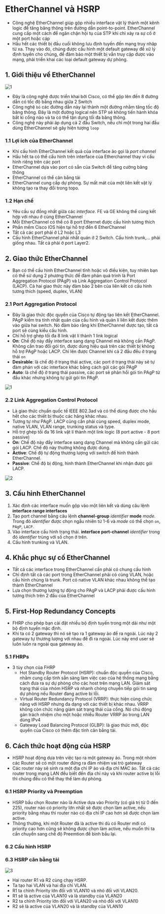 # EtherChannel và HSRP
- Công nghệ EtherChannel giúp gộp nhiều interface vật lý thành một kênh logic để tăng băng thông trên đường dẫn point-to-point. EtherChannel cung cấp một cách để ngăn chặn hội tụ của STP khi chỉ xảy ra sự cố ở một port hoặc cáp
- Hầu hết các thiết bị đầu cuối không lưu định tuyến đến mạng truy nhập từ xa. Thay vào đó, chúng được cấu hình một default gateway để xử lý định tuyến cho chúng, để đảm bảo một thiết bị vẫn truy cập được vào mạng, phải triển khai các loại default gateway dự phòng.

## 1. Giới thiệu về EtherChannel 

![1](/image/2021-04-13_16-53-38.png)
- Đây là công nghệ được triển khai bởi Cisco, có thể gộp lên đến 8 đường dẫn có tốc độ bằng nhau giữa 2 Switch
- Công nghệ `bó` các đường dẫn này lại thành một đường nhằm tăng tốc độ băng thông. Đây là một đường logical nên STP sẽ không tiến hành khóa bất kì cổng nào và ta có thể tận dụng tối đa băng thông. 
- Công nghệ này phải áp dụng cả 2 đầu Switch, nếu chỉ một trong hai đầu dùng EtherChannel sẽ gây hiện tượng `loop`

### 1.1 Lợi ích của EtherChannel 
- Khi cấu hình EtherChannel kết quả của interface ảo gọi là *port channel*
- Hầu hết ta có thể cấu hình trên interface của Etherchannel thay vì cấu hình riêng trên các port
- EtherChannel dựa vào port có sẵn của Switch để tăng cường băng thông
- EtherChannel có thể cân bằng tải 
- EtherChannel cung cấp dự phòng. Sự mất mát của một liên kết vật lý không tạo ra thay đổi trong topo.

### 1.2 Hạn chế
- Yêu cầu sự đồng nhất giữa các *interface*. FE và GE không thể cùng kết hợp với nhau ở cùng EtherChannel
- Mỗi EtherChannel có thể có 8 port Ethernet được cấu hình tương thích 
- Phần mềm Cisco IOS hiện tại hỗ trợ đến 6 EtherChannel 
- Tất cả các port phải ở L2 hoặc L3
- Cấu hình EtherChannel phải nhất quán ở 2 Switch. Cấu hình trunk,... phải giống nhau. Tất cả phải ở port Layer2.

## 2. Giao thức EtherChannel 
- Bạn có thể cấu hình EtherChannel tĩnh hoặc vô điều kiện, tuy nhiên bạn có thể sử dụng 2 phương thức để đàm phán quá trình là Port Aggregation Protocol (PAgP) và Link Aggregation Control Protocol (LACP). Cả hai giao thức này đảm bảo 2 bên của liên kết có cấu hình tương thích (speed, duplex, VLAN)

### 2.1 Port Aggregation Protocol
- Đây là giao thức độc quyền của Cisco tự động tạo liên kết EtherChannel. PAgP kiểm tra tính nhất quán của cấu hình và quản lí liên kết được thêm vào giữa hai switch. Nó đảm bảo rằng khi EtherChannel được tạo, tất cả port sẽ cùng kiểu cấu hình. 
- Chỉ hỗ trợ ghép tối đa 8 link vật lí thành 1 link logical
- **On**: Chế độ này đẩy interface sang dạng Channel mà không cần PAgP. Không cần trao đổi gói tin, được dùng hiệu quả trên các thiết bị không hỗ trợ PAgP hoặc LACP. Chỉ lên được Channel khi cả 2 đầu đều ở trạng thái `on`
- **Desirable**: là chế độ ở trạng thái active, các port ở trạng thái này sẽ tự đàm phán với các interface khác bằng cách gửi các gói PAgP 
- **Auto**: là chế độ ở trạng thái passive, các port sẽ phản hồi gói tin PAgP từ đầu khác nhưng không tự gửi gói tin PAgP. 

![1](/image/2021-04-14_14-12-21.png)

### 2.2 Link Aggregation Control Protocol
- Là giao thức chuẩn quốc tế IEEE 802.3ad và có thể dùng được cho hầu hết cho các thiết bị thuộc các hãng khác nhau. 
- Tương tự như PAgP. LACP cũng cần phải cùng speed, duplex mode, native VLAN, VLAN range, trunking status và type. 
- Hỗ trợ ghép tối đa 16 link vật lí thành một link logic (8 port active - 8 port passive)
- **On**: Chế độ này đẩy interface sang dạng Channel mà không cần gửi các gói LACP. Chế độ này thường không được dùng. 
- **Active**: Chế độ tự động thương lượng với switch để hình thành EtherChannel. 
- **Passive**: Chế độ bị động, hình thành EtherChannel khi nhận được gói LACP. 

![2](/image/2021-04-14_14-36-18.png)

## 3. Cấu hình EtherChannel 
1. Xác định các interface muốn gộp vào một liên kết và dùng câu lệnh **interface range interfaces**
2. Tạo port channel bằng câu lệnh **channel-group** *identifier* **mode** *mode*. Trong đó *identifier* được chọn ngẫu nhiên từ 1-6 và *mode* có thể chọn `on`, `PAgP`, `LACP`.
3. Vào interface cấu hình trạng thái. **interface port-channel** *identifier* trong đó *identifier* trùng với số chọn ở trên. 
4. Cấu hình trunking và VLAN.

## 4. Khắc phục sự cố EtherChannel
- Tất cả các interface trong EtherChannel cần phải có chung cấu hình 
- Chỉ định tất cả các port trong EtherChannel phải có cùng VLAN, hoặc cấu hình chúng là trunk. Port có native VLAN khác nhau không thể tạo thành EtherChannel
- Lựa chọn thương lượng tự động cho PAgP và LACP phải được cấu hình tương thích trên 2 đầu của EtherChannel

## 5. First-Hop Redundancy Concepts
- FHRP cho phép bạn cài đặt nhiều bộ định tuyến trong một dải như một bộ định tuyến mặc định. 
- Khi ta có 2 gateway thì nó sẽ tạo ra 1 gateway ảo để ra ngoài. Lúc này 2 gateway tự thương lượng với nhau để đi ra ngoài. Lúc này end user sẽ luôn luôn ra ngoài qua gateway ảo. 

### 5.1 FHRPs
- 3 tùy chọn của FHRP
    - Hot Standby Router Protocol (HSRP): chuẩn độc quyền của Cisco, nhằm cung cấp tính sẵn sàng làm việc cao của hệ thống mạng bằng cách đưa ra sự dự phòng cho các host trên mạng LAN. Giám sát trạng thái của nhóm HSRP và nhanh chóng chuyển tiếp gói tin sang dự phòng nếu Router đang active bị lỗi.
    - Virtual Router Redundancy Protocol (VRRP): thực hiện cùng chức năng với HSRP nhưng đa dạng với các thiết bị khác nhau. VRRP không còn chức năng giám sát trạng thái của cổng. Nó chủ động gán trách nhiệm cho một hoặc nhiều Router VRRP ảo trong LAN dùng IPv4
    - Gateway Load Balancing Protocol (GLBP): là giao thức mới, độc quyền của Cisco có thêm đặc tính cân bằng tải. 

## 6. Cách thức hoạt động của HSRP 
- HSRP hoạt động dựa trên việc tạo ra một gateway ảo. Trong một nhóm các Router sẽ có một router đứng ra đảm nhiệm vai trò gateway
- Các router này sẽ sinh ra một địa chỉ IP ảo và địa chỉ MAC ảo. Tất cả các router trong mạng LAN đều biết đến địa chỉ này và khi router active bị lỗi thì chúng đều có thể thay thế làm dự phòng. 

### 6.1 HSRP Priority và Preemption 
- HSRP bầu chọn Router nào là Active dựa vào Priority (có giá trị từ 0 đến 225), router nào có priority lớn nhất sẽ được chọn làm active, nếu priority bằng nhau thì router nào có địa chỉ IP cao hơn sẽ được chọn làm active. 
- Thông thường, khi một Router đã là active thì dù có Router mới có priority cao hơn cũng sẽ không được chọn làm active, nếu muốn thì ta cần chuyển sang chế độ Preemtion để bình bầu lại. 

### 6.2 Cấu hình HSRP 

### 6.3 HSRP cân bằng tải

![3](/image/2021-04-14_15-51-13.png)

- Hai router R1 và R2 cùng chạy HSRP. 
- Ta tạo hai VLAN và hai địa chỉ VLAN. 
- R1 ta chỉnh Priority lớn đối với VLAN10 và nhỏ đối với VLAN20.
- R1 sẽ là active của VLAN10 và là standby của VLAN20 
- R2 ta chỉnh Priority lớn đối với VLAN20 và nhỏ đối với VLAN10 
- R2 sẽ là active của VLAN20 và là standby của VLAN10 